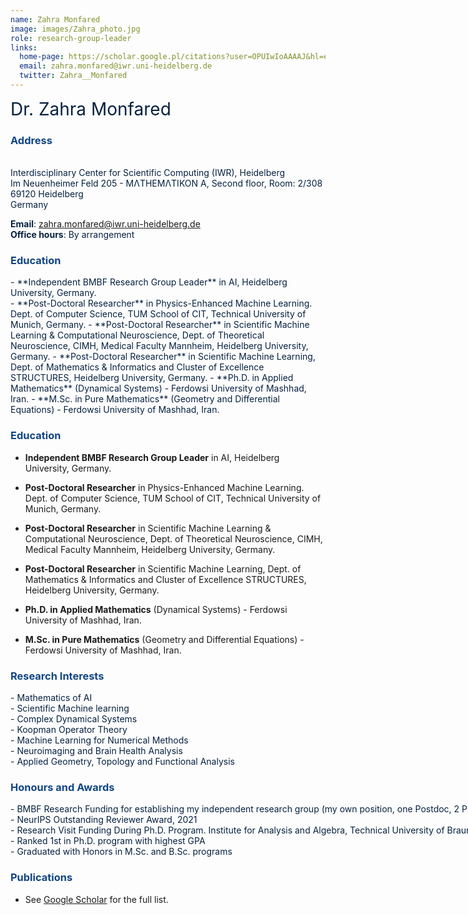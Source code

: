 ```yaml
---
name: Zahra Monfared
image: images/Zahra_photo.jpg
role: research-group-leader
links:
  home-page: https://scholar.google.pl/citations?user=OPUIwIoAAAAJ&hl=en
  email: zahra.monfared@iwr.uni-heidelberg.de 
  twitter: Zahra__Monfared
---
```


<span style="font-size: 2em; color: #072140;">Dr. Zahra Monfared</span>



### <span style="color: #114584;">Address</span>

<div style="color: #072140; text-align: left;"> <br>
Interdisciplinary Center for Scientific Computing (IWR), Heidelberg <br>  
Im Neuenheimer Feld 205 - MΛTHEMΛTIKON A, Second floor, Room: 2/308<br> 
69120 Heidelberg <br> 
Germany
</div>

<span style="color: #072140;"><strong>Email</strong>: <a href="mailto:zahra.monfared@iwr.uni-heidelberg.de" style="color: #114584;">zahra.monfared@iwr.uni-heidelberg.de</a></span>  
<span style="color: #072140;"><strong>Office hours</strong>: By arrangement</span>


### <span style="color: #114584;">Education</span>

<div style="color: #072140; text-align: left;">
- **Independent BMBF Research Group Leader** in AI, Heidelberg University, Germany. <br>
- **Post-Doctoral Researcher** in Physics-Enhanced Machine Learning. Dept. of Computer Science, TUM School of CIT, Technical University of Munich, Germany.
- **Post-Doctoral Researcher** in Scientific Machine Learning & Computational Neuroscience, Dept. of Theoretical Neuroscience, CIMH, Medical Faculty 
   Mannheim, Heidelberg University, Germany.
- **Post-Doctoral Researcher** in Scientific Machine Learning, Dept. of Mathematics & Informatics and Cluster of Excellence STRUCTURES, Heidelberg 
   University, Germany.
- **Ph.D. in Applied Mathematics** (Dynamical Systems) - Ferdowsi University of Mashhad, Iran.  
- **M.Sc. in Pure Mathematics** (Geometry and Differential Equations) - Ferdowsi University of Mashhad, Iran.
</div>


### <span style="color: #114584;">Education</span>


- **Independent BMBF Research Group Leader** in AI, Heidelberg University, Germany.

- **Post-Doctoral Researcher** in Physics-Enhanced Machine Learning. Dept. of Computer Science, TUM School of CIT, Technical University of Munich, Germany.

- **Post-Doctoral Researcher** in Scientific Machine Learning & Computational Neuroscience, Dept. of Theoretical Neuroscience, CIMH, Medical Faculty Mannheim, Heidelberg University, Germany.

- **Post-Doctoral Researcher** in Scientific Machine Learning, Dept. of Mathematics & Informatics and Cluster of Excellence STRUCTURES, Heidelberg University, Germany.

- **Ph.D. in Applied Mathematics** (Dynamical Systems) - Ferdowsi University of Mashhad, Iran.

- **M.Sc. in Pure Mathematics** (Geometry and Differential Equations) - Ferdowsi University of Mashhad, Iran.




### <span style="color: #114584;">Research Interests</span>

<div style="color: #072140; text-align: left;">
- Mathematics of AI <br>
- Scientific Machine learning <br>
- Complex Dynamical Systems  <br>
- Koopman Operator Theory <br>
- Machine Learning for Numerical Methods <br>  
- Neuroimaging and Brain Health Analysis <br>
- Applied Geometry, Topology and Functional Analysis <br>  
</div>



### <span style="color: #114584;">Honours and Awards</span>

<div style="color: #072140; text-align: left; white-space: nowrap;">
- BMBF Research Funding for establishing my independent research group (my own position, one Postdoc, 2 PhD positions and one research assistant)in the field of AI (2024–2027) <br>
- NeurIPS Outstanding Reviewer Award, 2021 <br>
- Research Visit Funding During Ph.D. Program. Institute for Analysis and Algebra, Technical University of Braunschweig, Germany. <br>
- Ranked 1st in Ph.D. program with highest GPA <br>  
- Graduated with Honors in M.Sc. and B.Sc. programs <br>  
</div>



### <span style="color: #114584;">Publications</span>


- See [Google Scholar](https://scholar.google.pl/citations?user=OPUIwIoAAAAJ&hl=en) for the full list.


